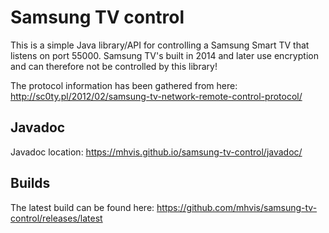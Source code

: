 # Samsung TV control

This is a simple Java library/API for controlling a Samsung Smart TV that listens on port 55000.
Samsung TV's built in 2014 and later use encryption and can therefore not be controlled by this library!

The protocol information has been gathered from here: http://sc0ty.pl/2012/02/samsung-tv-network-remote-control-protocol/

## Javadoc

Javadoc location: https://mhvis.github.io/samsung-tv-control/javadoc/

## Builds

The latest build can be found here: https://github.com/mhvis/samsung-tv-control/releases/latest
